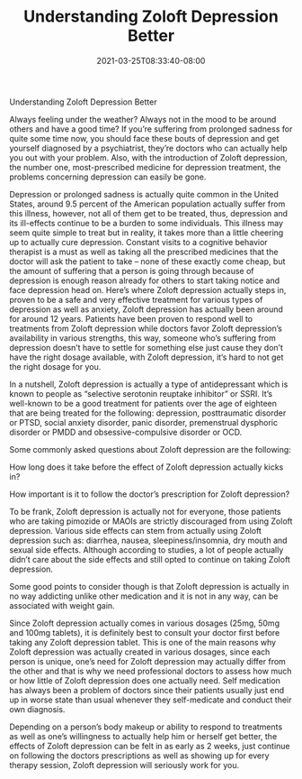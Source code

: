 ﻿---
title: "Understanding Zoloft Depression Better"
date: 2021-03-25T08:33:40-08:00
description: "Depression Tips for Web Success"
featured_image: "/images/Depression.jpg"
tags: ["Depression"]
---
Understanding Zoloft Depression Better

Always feeling under the weather? Always not in the mood to be around others and have a good time? If you’re suffering from prolonged sadness for quite some time now, you should face these bouts of depression and get yourself diagnosed by a psychiatrist, they’re doctors who can actually help you out with your problem. Also, with the introduction of Zoloft depression, the number one, most-prescribed medicine for depression treatment, the problems concerning depression can easily be gone.

Depression or prolonged sadness is actually quite common in the United States, around 9.5 percent of the American population actually suffer from this illness, however, not all of them get to be treated, thus, depression and its ill-effects continue to be a burden to some individuals. This illness may seem quite simple to treat but in reality, it takes more than a little cheering up to actually cure depression. Constant visits to a cognitive behavior therapist is a must as well as taking all the prescribed medicines that the doctor will ask the patient to take – none of these exactly come cheap, but the amount of suffering that a person is going through because of depression is enough reason already for others to start taking notice and face depression head on. Here’s where Zoloft depression actually steps in, proven to be a safe and very effective treatment for various types of depression as well as anxiety, Zoloft depression has actually been around for around 12 years. Patients have been proven to respond well to treatments from Zoloft depression while doctors favor Zoloft depression’s availability in various strengths, this way, someone who’s suffering from depression doesn’t have to settle for something else just cause they don’t have the right dosage available, with Zoloft depression, it’s hard to not get the right dosage for you.

 In a nutshell, Zoloft depression is actually a type of antidepressant which is known to people as “selective serotonin reuptake inhibitor” or SSRI. It’s well-known to be a good treatment for patients over the age of eighteen that are being treated for the following: depression, posttraumatic disorder or PTSD, social anxiety disorder, panic disorder, premenstrual dysphoric disorder or PMDD and obsessive-compulsive disorder or OCD.

Some commonly asked questions about Zoloft depression are the following:

How long does it take before the effect of Zoloft depression actually kicks in?

How important is it to follow the doctor’s prescription for Zoloft depression?

To be frank, Zoloft depression is actually not for everyone, those patients who are taking pimozide or MAOIs are strictly discouraged from using Zoloft depression. Various side effects can stem from actually using Zoloft depression such as: diarrhea, nausea, sleepiness/insomnia, dry mouth and sexual side effects. Although according to studies, a lot of people actually didn’t care about the side effects and still opted to continue on taking Zoloft depression. 

Some good points to consider though is that Zoloft depression is actually in no way addicting unlike other medication and it is not in any way, can be associated with weight gain. 

Since Zoloft depression actually comes in various dosages (25mg, 50mg and 100mg tablets), it is definitely best to consult your doctor first before taking any Zoloft depression tablet. This is one of the main reasons why Zoloft depression was actually created in various dosages, since each person is unique, one’s need for Zoloft depression may actually differ from the other and that is why we need professional doctors to assess how much or how little of Zoloft depression does one actually need. Self medication has always been a problem of doctors since their patients usually just end up in worse state than usual whenever they self-medicate and conduct their own diagnosis. 

Depending on a person’s body makeup or ability to respond to treatments as well as one’s willingness to actually help him or herself get better, the effects of Zoloft depression can be felt in as early as 2 weeks, just continue on following the doctors prescriptions as well as showing up for every therapy session, Zoloft depression will seriously work for you.

